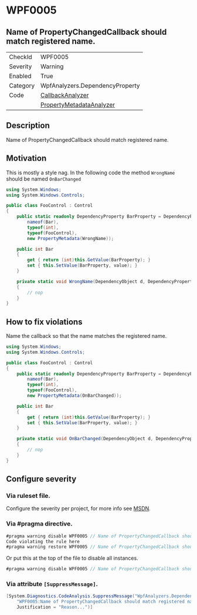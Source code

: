 # WPF0005
## Name of PropertyChangedCallback should match registered name.

<!-- start generated table -->
<table>
  <tr>
    <td>CheckId</td>
    <td>WPF0005</td>
  </tr>
  <tr>
    <td>Severity</td>
    <td>Warning</td>
  </tr>
  <tr>
    <td>Enabled</td>
    <td>True</td>
  </tr>
  <tr>
    <td>Category</td>
    <td>WpfAnalyzers.DependencyProperty</td>
  </tr>
  <tr>
    <td>Code</td>
    <td><a href="https://github.com/DotNetAnalyzers/WpfAnalyzers/blob/master/WpfAnalyzers/Analyzers/CallbackAnalyzer.cs">CallbackAnalyzer</a></td>
  </tr>
  <tr>
    <td></td>
    <td><a href="https://github.com/DotNetAnalyzers/WpfAnalyzers/blob/master/WpfAnalyzers/Analyzers/PropertyMetadataAnalyzer.cs">PropertyMetadataAnalyzer</a></td>
  </tr>
</table>
<!-- end generated table -->

## Description

Name of PropertyChangedCallback should match registered name.

## Motivation

This is mostly a style nag. In the following code the method `WrongName` should be named `OnBarChanged`

```C#
using System.Windows;
using System.Windows.Controls;

public class FooControl : Control
{
    public static readonly DependencyProperty BarProperty = DependencyProperty.Register(
        nameof(Bar),
        typeof(int),
        typeof(FooControl),
        new PropertyMetadata(WrongName));

    public int Bar
    {
        get { return (int)this.GetValue(BarProperty); }
        set { this.SetValue(BarProperty, value); }
    }

    private static void WrongName(DependencyObject d, DependencyPropertyChangedEventArgs e)
    {
        // nop
    }
}
```

## How to fix violations

Name the callback so that the name matches the registered name.

```C#
using System.Windows;
using System.Windows.Controls;

public class FooControl : Control
{
    public static readonly DependencyProperty BarProperty = DependencyProperty.Register(
        nameof(Bar),
        typeof(int),
        typeof(FooControl),
        new PropertyMetadata(OnBarChanged));

    public int Bar
    {
        get { return (int)this.GetValue(BarProperty); }
        set { this.SetValue(BarProperty, value); }
    }

    private static void OnBarChanged(DependencyObject d, DependencyPropertyChangedEventArgs e)
    {
        // nop
    }
}
```

<!-- start generated config severity -->
## Configure severity

### Via ruleset file.

Configure the severity per project, for more info see [MSDN](https://msdn.microsoft.com/en-us/library/dd264949.aspx).

### Via #pragma directive.
```C#
#pragma warning disable WPF0005 // Name of PropertyChangedCallback should match registered name.
Code violating the rule here
#pragma warning restore WPF0005 // Name of PropertyChangedCallback should match registered name.
```

Or put this at the top of the file to disable all instances.
```C#
#pragma warning disable WPF0005 // Name of PropertyChangedCallback should match registered name.
```

### Via attribute `[SuppressMessage]`.

```C#
[System.Diagnostics.CodeAnalysis.SuppressMessage("WpfAnalyzers.DependencyProperty", 
    "WPF0005:Name of PropertyChangedCallback should match registered name.", 
    Justification = "Reason...")]
```
<!-- end generated config severity -->